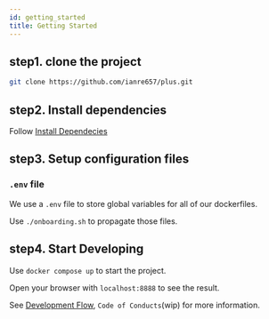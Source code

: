 ```yaml
---
id: getting_started
title: Getting Started
---
```


## step1. clone the project

```bash
git clone https://github.com/ianre657/plus.git
```

## step2. Install dependencies

Follow [Install Dependecies](./install_deps)

## step3. Setup configuration files

### `.env` file

We use a `.env` file to store global variables for all of our dockerfiles.

Use `./onboarding.sh` to propagate those files.


## step4. Start Developing

Use `docker compose up` to start the project.

Open your browser with `localhost:8888` to see the result.

See [Development Flow][dev_flow], `Code of Conducts`(wip) for more information. 

[dev_flow]: ./dev_flow
